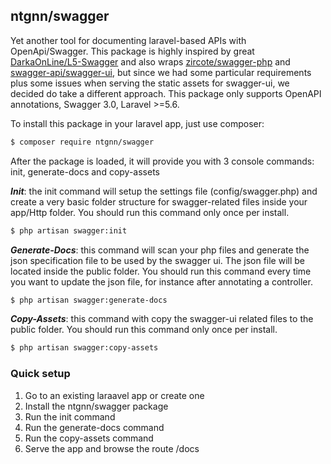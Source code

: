 ## ntgnn/swagger

Yet another tool for documenting laravel-based APIs with OpenApi/Swagger. This package is highly inspired by great [DarkaOnLine/L5-Swagger](https://github.com/DarkaOnLine/L5-Swagger) and also wraps [zircote/swagger-php](https://github.com/zircote/swagger-php) and [swagger-api/swagger-ui](https://github.com/swagger-api/swagger-ui), but since we had some particular requirements plus some issues when serving the static assets for swagger-ui, we decided do take a different approach.
This package only supports OpenAPI annotations, Swagger 3.0, Laravel >=5.6.

To install this package in your laravel app, just use composer:

```bash
$ composer require ntgnn/swagger
```
After the package is loaded, it will provide you with 3 console commands: init, generate-docs and copy-assets

***Init***: the init command will setup the settings file (config/swagger.php) and create a very basic folder structure for swagger-related files inside your app/Http folder. You should run this command only once per install. 

```bash
$ php artisan swagger:init
```

***Generate-Docs***: this command will scan your php files and generate the json specification file to be used by the swagger ui. The json file will be located inside the public folder. You should run this command every time you want to update the json file, for instance after annotating a controller. 

```bash
$ php artisan swagger:generate-docs
```
***Copy-Assets***: this command with copy the swagger-ui related files to the public folder. You should run this command only once per install. 

```bash
$ php artisan swagger:copy-assets
```

### Quick setup
1. Go to an existing laraavel app or create one
2. Install the ntgnn/swagger package
3. Run the init command
4. Run the generate-docs command
5. Run the copy-assets command
6. Serve the app and browse the route /docs 



